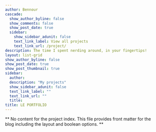 ```yaml
---
author: Bennour
cascade:
  show_author_byline: false
  show_comments: false
  show_post_date: true
  sidebar:
    show_sidebar_adunit: false
    text_link_label: View all projects
    text_link_url: /project/
description: The time I spent nerding around, in your fingertips!
layout: list-grid
show_author_byline: false
show_post_date: true
show_post_thumbnail: true
sidebar:
  author: 
  description: "My projects"
  show_sidebar_adunit: false
  text_link_label: ""
  text_link_url: ""
  title: 
title: LE PORTFOLIO
---
```


** No content for the project index. This file provides front matter for the blog including the layout and boolean options. **
